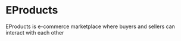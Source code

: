 # EProducts
EProducts is e-commerce marketplace where buyers and sellers can interact with each other
